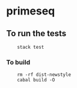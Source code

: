 # primeseq

## To run the tests

```
    stack test
```

### To build

```
    rm -rf dist-newstyle
    cabal build -O
```
